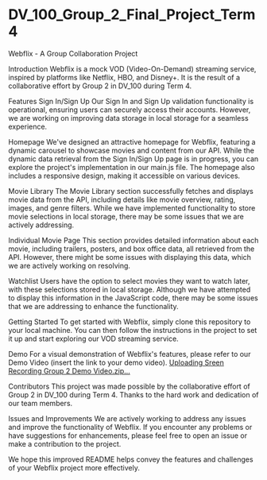 # DV_100_Group_2_Final_Project_Term4

Webflix - A Group Collaboration Project

Introduction
Webflix is a mock VOD (Video-On-Demand) streaming service, inspired by platforms like Netflix, HBO, and Disney+. It is the result of a collaborative effort by Group 2 in DV_100 during Term 4.

Features
Sign In/Sign Up
Our Sign In and Sign Up validation functionality is operational, ensuring users can securely access their accounts. However, we are working on improving data storage in local storage for a seamless experience.

Homepage
We've designed an attractive homepage for Webflix, featuring a dynamic carousel to showcase movies and content from our API. While the dynamic data retrieval from the Sign In/Sign Up page is in progress, you can explore the project's implementation in our main.js file. The homepage also includes a responsive design, making it accessible on various devices.

Movie Library
The Movie Library section successfully fetches and displays movie data from the API, including details like movie overview, rating, images, and genre filters. While we have implemented functionality to store movie selections in local storage, there may be some issues that we are actively addressing.

Individual Movie Page
This section provides detailed information about each movie, including trailers, posters, and box office data, all retrieved from the API. However, there might be some issues with displaying this data, which we are actively working on resolving.

Watchlist
Users have the option to select movies they want to watch later, with these selections stored in local storage. Although we have attempted to display this information in the JavaScript code, there may be some issues that we are addressing to enhance the functionality.

Getting Started
To get started with Webflix, simply clone this repository to your local machine. You can then follow the instructions in the project to set it up and start exploring our VOD streaming service.

Demo
For a visual demonstration of Webflix's features, please refer to our Demo Video (insert the link to your demo video).
[Uploading Sreen Recording Group 2 Demo Video.zip…]()


Contributors
This project was made possible by the collaborative effort of Group 2 in DV_100 during Term 4. Thanks to the hard work and dedication of our team members.

Issues and Improvements
We are actively working to address any issues and improve the functionality of Webflix. If you encounter any problems or have suggestions for enhancements, please feel free to open an issue or make a contribution to the project.

We hope this improved README helps convey the features and challenges of your Webflix project more effectively.



